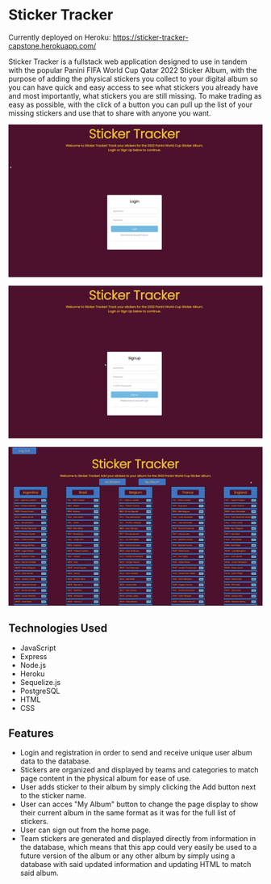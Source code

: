 # Sticker Tracker
Currently deployed on Heroku: https://sticker-tracker-capstone.herokuapp.com/

Sticker Tracker is a fullstack web application designed to use in tandem with the popular Panini FIFA World Cup Qatar 2022 Sticker Album, with the purpose of adding the physical stickers you collect to your digital album so you can have quick and easy access to see what stickers you already have and most importantly, what stickers you are still missing. To make trading as easy as possible, with the click of a button you can pull up the list of your missing stickers and use that to share with anyone you want.

![alt text](https://github.com/Frocch/sticker-tracker-capstone/blob/main/images/LOGINStickerTracker.png?raw=true)

![alt text](https://github.com/Frocch/sticker-tracker-capstone/blob/main/images/SIGNUPStickerTracker.png?raw=true)

![alt text](https://github.com/Frocch/sticker-tracker-capstone/blob/main/images/MAINStickerTracker.png?raw=true)


## Technologies Used

* JavaScript
* Express
* Node.js
* Heroku
* Sequelize.js
* PostgreSQL
* HTML
* CSS

## Features

* Login and registration in order to send and receive unique user album data to the database. 
* Stickers are organized and displayed by teams and categories to match page content in the physical album for ease of use.
* User adds sticker to their album by simply clicking the Add button next to the sticker name.
* User can acces "My Album" button to change the page display to show their current album in the same format as it was for the full list of stickers.
* User can sign out from the home page.
* Team stickers are generated and displayed directly from information in the database, which means that this app could very easily be used to a future version of the album or any other album by simply using a database with said updated information and updating HTML to match said album. 



